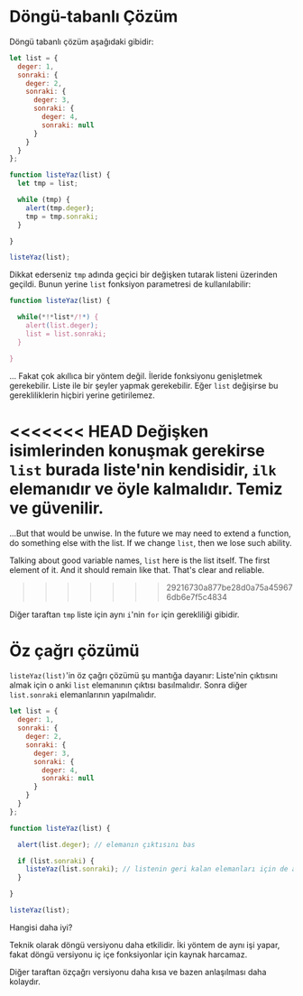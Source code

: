 # Döngü-tabanlı Çözüm

Döngü tabanlı çözüm aşağıdaki gibidir:

```js run
let list = {
  deger: 1,
  sonraki: {
    deger: 2,
    sonraki: {
      deger: 3,
      sonraki: {
        deger: 4,
        sonraki: null
      }
    }
  }
};

function listeYaz(list) {
  let tmp = list;

  while (tmp) {
    alert(tmp.deger);
    tmp = tmp.sonraki;
  }

}

listeYaz(list);
```
Dikkat ederseniz `tmp` adında geçici bir değişken tutarak listeni üzerinden geçildi. Bunun yerine `list` fonksiyon parametresi de kullanılabilir:

```js
function listeYaz(list) {

  while(*!*list*/!*) {
    alert(list.deger);
    list = list.sonraki;
  }

}
```
... Fakat çok akıllıca bir yöntem değil. İleride fonksiyonu genişletmek gerekebilir. Liste ile bir şeyler yapmak gerekebilir. Eğer `list` değişirse bu gerekliliklerin hiçbiri yerine getirilemez.

<<<<<<< HEAD
Değişken isimlerinden konuşmak gerekirse `list` burada liste'nin kendisidir, `ilk` elemanıdır ve öyle kalmalıdır. Temiz ve güvenilir.
=======
...But that would be unwise. In the future we may need to extend a function, do something else with the list. If we change `list`, then we lose such ability.

Talking about good variable names, `list` here is the list itself. The first element of it. And it should remain like that. That's clear and reliable.
>>>>>>> 29216730a877be28d0a75a459676db6e7f5c4834

Diğer taraftan `tmp` liste için aynı `i`'nin `for` için gerekliliği gibidir.

# Öz çağrı çözümü

`listeYaz(list)`'in öz çağrı çözümü şu mantığa dayanır: Liste'nin çıktısını almak için o anki `list` elemanının çıktısı basılmalıdır. Sonra diğer `list.sonraki` elemanlarının yapılmalıdır.

```js run
let list = {
  deger: 1,
  sonraki: {
    deger: 2,
    sonraki: {
      deger: 3,
      sonraki: {
        deger: 4,
        sonraki: null
      }
    }
  }
};

function listeYaz(list) {

  alert(list.deger); // elemanın çıktısını bas

  if (list.sonraki) {
    listeYaz(list.sonraki); // listenin geri kalan elemanları için de aynısını yap
  }

}

listeYaz(list);
```

Hangisi daha iyi?

Teknik olarak döngü versiyonu daha etkilidir. İki yöntem de aynı işi yapar, fakat döngü versiyonu iç içe fonksiyonlar için kaynak harcamaz.

Diğer taraftan özçağrı versiyonu daha kısa ve bazen anlaşılması daha kolaydır.

